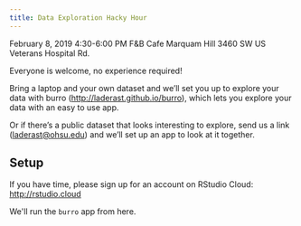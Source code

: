 ```yaml
---
title: Data Exploration Hacky Hour
---
```


February 8, 2019 
4:30-6:00 PM
F&B Cafe Marquam Hill
3460 SW US Veterans Hospital Rd.

Everyone is welcome, no experience required!

Bring a laptop and your own dataset and we’ll set you up to explore your data with burro (http://laderast.github.io/burro), which lets you explore your data with an easy to use app. 

Or if there’s a public dataset that looks interesting to explore, send us a link (laderast@ohsu.edu) and we’ll set up an app to look at it together. 

## Setup

If you have time, please sign up for an account on RStudio Cloud: http://rstudio.cloud 

We'll run the `burro` app from here.
